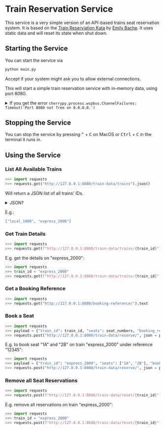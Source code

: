 # Train Reservation Service

This service is a very simple version of an API-based trains seat reservation system.
It is based on the [Train Reserviation Kata](https://github.com/emilybache/KataTrainReservation) by [Emily Bache](http://bacheconsulting.com/).
It uses static data and will reset its state when shut down.


## Starting the Service

You can start the service via

```bash
python main.py
```

Accept if your system might ask you to allow external connections.

This will start a simple train reservation service with in-memory data, using port 8080.

<details>
<summary>
    If you get the error <code>cherrypy.process.wspbus.ChannelFailures: Timeout('Port 8080 not free on 0.0.0.0.')</code>
</summary>

```log
ENGINE Shutting down due to error in start listener:
Traceback (most recent call last):
    File "/Users/Michael.Kutz/Projects/lets-get-into-coding/venv/lib/python3.11/site-packages/cherrypy/process/wspbus.py", line 268, in start
    self.publish('start')
    File "/Users/Michael.Kutz/Projects/lets-get-into-coding/venv/lib/python3.11/site-packages/cherrypy/process/wspbus.py", line 248, in publish
    raise exc
cherrypy.process.wspbus.ChannelFailures: Timeout('Port 8080 not free on 0.0.0.0.')
```

you can use a different port if needed via the command line option `--port <custom_port>`. E.g.

```bash
python train_reservation/main.py --port 9090
```
</details>


## Stopping the Service

You can stop the service by pressing <kbd>^</kbd> + <kbd>C</kbd> on MacOS or <kbd>Ctrl</kbd> + <kbd>C</kbd> in the terminal it runs in.


## Using the Service

### List All Available Trains

```python
>>> import requests
>>> requests.get("http://127.0.0.1:8080/train-data/trains").json()
```

Will return a JSON list of all trains' IDs.

<details>
<summary>
JSON?
</summary>
The <a href="https://en.wikipedia.org/wiki/JSON">JavaScript Object Notation (JSON)</a> is often used as a human readable/writable format in APIs.
</details>

E.g.:

```json
["local_1000", "express_2000"]
```


### Get Train Details

```python
>>> import requests
>>> requests.get(f"http://127.0.0.1:8080/train-data/trains/{train_id}").json()
```

E.g. get the details on "express_2000":

```python
>>> import requests
>>> train_id = "express_2000"
>>> requests.get(f"http://127.0.0.1:8080/train-data/trains/{train_id}").json()
```


### Get a Booking Reference

```python
>>> import requests
>>> requests.get("http://127.0.0.1:8080/booking-reference/").text
```


### Book a Seat

```python
>>> import requests
>>> payload = {"train_id": train_id, "seats": seat_numbers, "booking_reference": booking_reference}
>>> requests.post("http://127.0.0.1:8080/train-data/reserve/", json = payload)
```

E.g. to book seat "1A" and "2B" on train "express_2000" under reference "12345":

```python
>>> import requests
>>> payload = {"train_id": "express_2000", "seats": ["1A", "2B"], "booking_reference": "12345"}
>>> requests.post("http://127.0.0.1:8080/train-data/reserve/", json = payload)
```


### Remove all Seat Reservations

```python
>>> import requests
>>> requests.post(f"http://127.0.0.1:8080/train-data/reset/{train_id}")
```

E.g. remove all reservations on train "express_2000":

```python
>>> import requests
>>> train_id = "express_2000"
>>> requests.post(f"http://127.0.0.1:8080/train-data/reset/{train_id}")
```
